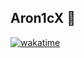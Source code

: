 ## Aron1cX 👋

[![wakatime](https://wakatime.com/badge/user/e553f1ea-5002-4254-bc94-30d0862ebb17.svg)](https://wakatime.com/@e553f1ea-5002-4254-bc94-30d0862ebb17)
